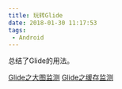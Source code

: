```yaml
---
title: 玩转Glide
date: 2018-01-30 11:17:53
tags:
 - Android
---
```

总结了Glide的用法。

<!--more-->

[Glide之大图监测](#)
[Glide之缓存监测](#)